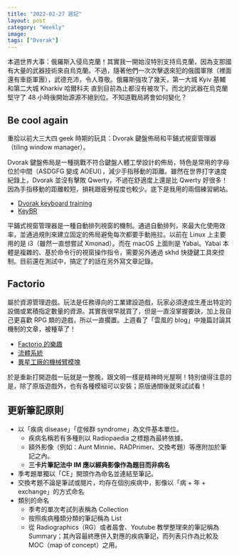 ```yaml
---
title: "2022-02-27 週記"
layout: post
category: "Weekly"
image:
tags: ["Dvorak"]
---
```


本週世界大事：俄羅斯入侵烏克蘭！其實我一開始沒特別支持烏克蘭，因為支那國有大量的武器技術來自烏克蘭。不過，隨著他們一次次擊退來犯的俄國軍隊（裡面還有車臣軍團），武德充沛，令人尊敬。俄羅斯強攻了幾天，第一大城 Kyiv 基輔 和第二大城 Kharkiv 哈爾科夫 直到目前為止都沒有被攻下。而北約武器在烏克蘭堅守了 48 小時後開始源源不絕到位。不知道戰局將會如何變化？

## Be cool again

重拾以前大三大四 geek 時期的玩具：Dvorak 鍵盤佈局和平鋪式視窗管理器（tiling window manager）。

Dvorak 鍵盤佈局是一種挑戰不符合鍵盤人體工學設計的佈局，特色是常用的字母位於中間（ASDGFG 變成 AOEUI），減少手指移動的距離。雖然在世界打字速度紀錄上，Dvorak 並沒有擊敗 Qwerty，不過在舒適度上還是比 Qwerty 好很多！因為手指移動的距離較短，損耗跟疲勞程度也較少。底下是我用的兩個練習網站。

- [Dvorak keyboard training](https://learn.dvorak.nl)
- [KeyBR](http://keybr.com)

平鋪式視窗管理器是一種自動排列視窗的機制。通過自動排列，來最大化使用效率，並通過規則來建立固定的佈局避免每次都要手動拖拉。以前在 Linux 上主要用的是 i3（雖然一直想嘗試 Xmonad）。而在 macOS 上面則是 Yabai。Yabai 本體是複雜的、基於命令行的視窗操作指令，需要另外通過 skhd 快捷鍵工具來控制。目前還在測試中，搞定了的話在另外寫文章記錄。

## Factorio

屬於資源管理遊戲。玩法是任務導向的工業建設遊戲，玩家必須達成生產出特定的設備或累積指定數量的資源。其實我很早就買了，但是一直沒掌握要訣，加上我自己更喜歡 RPG 類的遊戲，所以一直擱置。上週看了「雲風的 blog」中幾篇討論其機制的文章，被種草了！

- [Factorio 的樂趣](https://blog.codingnow.com/2022/02/factorio.html)
- [流體系統](https://blog.codingnow.com/2022/01/fluid_system.html)
- [異星工廠的機械臂模塊](https://blog.codingnow.com/2021/12/factorio_inserter.html)

於是重新打開遊戲一玩就是一整晚，跟文明一樣是精神時光屋啊！特別値得注意的是，除了原版遊戲外，也有各種模組可以安裝；原版通關後就來試試看！

## 更新筆記原則

- 以「疾病 disease」「症候群 syndrome」為文件基本單位。
  - 疾病名稱若有多種則以 Radiopaedia 之標題為最終依據。
  - 額外影像（例如：Aunt Minnie、RADPrimer、交換考題）等應附加於筆記之內。
  - **三卡片筆記法中 IM 應以經典影像作為題目而非病名**
- 季考題單獨以「CE」開頭作為命名並連結至筆記。
- 交換考題不論是筆試或閱片，均存在個別疾病中，影像以「病 + 年 + exchange」的方式命名
- 類別的命名
  - 季考的單次考試列表稱為 Collection
  - 按照疾病種類分類的筆記稱為 List
  - 從 Radiographics（RG）或者晨會、Youtube 教學整理來的筆記稱為 Summary；其內容最終應併入對應的疾病筆記，而列表只作為比較及 MOC（map of concept）之用。
